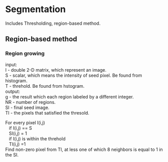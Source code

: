 # Segmentation
Includes Thresholding, region-based method.

## Region-based method

### Region growing
input: <br>
I - double 2-D matrix, which represent an image.<br>
S - scalar, which means the intensity of seed pixel. Be found from histogram.<br>
T - threhold. Be found from hstogram.<br>
output:<br>
g - the result which each region labeled by a different integer.<br>
NR - number of regions.<br>
SI - final seed image.<br>
TI - the pixels that satisfied the thresold.<br>

For every pixel I(i,j) <br>
&nbsp;&nbsp; if I(i,j) == S<br>
&nbsp;&nbsp; SI(i,j) = 1<br>
&nbsp;&nbsp; if I(i,j) is within the threhold<br>
&nbsp;&nbsp; TI(i,j) =1<br>
Find non-zero pixel from TI, at less one of which 8 neighbors is equal to 1 in the SI.<br>